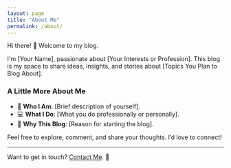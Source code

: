 ```yaml
---
layout: page
title: "About Me"
permalink: /about/
---
```


Hi there! 👋 Welcome to my blog.

I'm [Your Name], passionate about [Your Interests or Profession]. This blog is my space to share ideas, insights, and stories about [Topics You Plan to Blog About].

### A Little More About Me
- 🌟 **Who I Am**: [Brief description of yourself].
- 💻 **What I Do**: [What you do professionally or personally].
- 🎯 **Why This Blog**: [Reason for starting the blog].

Feel free to explore, comment, and share your thoughts. I’d love to connect!

---

Want to get in touch? [Contact Me](/contact/). 🚀
